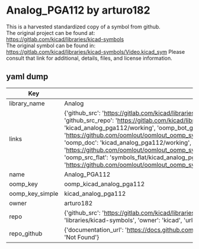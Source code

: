 # Analog_PGA112 by arturo182  
This is a harvested standardized copy of a symbol from github.  
The original project can be found at:  
https://gitlab.com/kicad/libraries/kicad-symbols  
The original symbol can be found in:
https://gitlab.com/kicad/libraries/kicad-symbols/Video.kicad_sym
Please consult that link for additional, details, files, and license information.  
## yaml dump  
| Key | Value |  
| --- | --- |  
| library_name | Analog |  
| links | {'github_src': 'https://gitlab.com/kicad/libraries/kicad-symbols/Video.kicad_sym', 'github_src_repo': 'https://gitlab.com/kicad/libraries/kicad-symbols', 'oomp_bot': 'kicad_analog_pga112/working', 'oomp_bot_github': 'https://github.com/oomlout/oomlout_oomp_symbol_bot/tree/main/kicad_analog_pga112/working', 'oomp_doc': 'kicad_analog_pga112/working', 'oomp_doc_github': 'https://github.com/oomlout/oomlout_oomp_symbol_doc/tree/main/kicad_analog_pga112/working', 'oomp_src_flat': 'symbols_flat/kicad_analog_pga112/working', 'oomp_src_flat_github': 'https://github.com/oomlout/oomlout_oomp_symbol_src/tree/main/kicad_analog_pga112/working'} |  
| name | Analog_PGA112 |  
| oomp_key | oomp_kicad_analog_pga112 |  
| oomp_key_simple | kicad_analog_pga112 |  
| owner | arturo182 |  
| repo | {'github_src': 'https://gitlab.com/kicad/libraries/kicad-symbols/Video.kicad_sym', 'name': 'libraries/kicad-symbols', 'owner': 'kicad', 'url': 'https://gitlab.com/kicad/libraries/kicad-symbols'} |  
| repo_github | {'documentation_url': 'https://docs.github.com/rest/repos/repos#get-a-repository', 'message': 'Not Found'} |  

